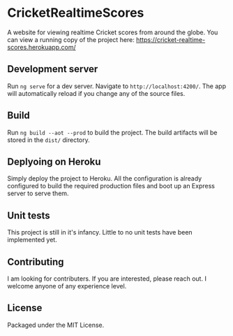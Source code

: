 # CricketRealtimeScores

A website for viewing realtime Cricket scores from around the globe.
You can view a running copy of the project here: https://cricket-realtime-scores.herokuapp.com/

## Development server

Run `ng serve` for a dev server. Navigate to `http://localhost:4200/`. The app will automatically reload if you change any of the source files.

## Build

Run `ng build --aot --prod` to build the project. 
The build artifacts will be stored in the `dist/` directory.

## Deplyoing on Heroku

Simply deploy the project to Heroku. All the configuration is already configured to build the required production files and boot up an Express server to serve them.

## Unit tests

This project is still in it's infancy. Little to no unit tests have been implemented yet.

## Contributing

I am looking for contributers. If you are interested, please reach out. I welcome anyone of any experience level.

## License

Packaged under the MIT License.